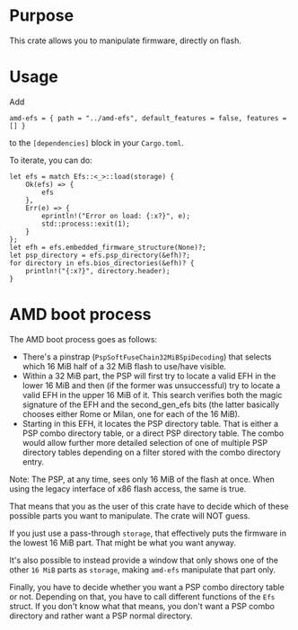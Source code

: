 # Purpose

This crate allows you to manipulate firmware, directly on flash.

# Usage

Add

    amd-efs = { path = "../amd-efs", default_features = false, features = [] }

to the `[dependencies]` block in your `Cargo.toml`.

To iterate, you can do:

    let efs = match Efs::<_>::load(storage) {
        Ok(efs) => {
            efs
        },
        Err(e) => {
            eprintln!("Error on load: {:x?}", e);
            std::process::exit(1);
        }
    };
    let efh = efs.embedded_firmware_structure(None)?;
    let psp_directory = efs.psp_directory(&efh)?;
    for directory in efs.bios_directories(&efh)? {
        println!("{:x?}", directory.header);
    }

# AMD boot process

The AMD boot process goes as follows:

* There's a pinstrap (`PspSoftFuseChain32MiBSpiDecoding`) that selects which 16 MiB half of a 32 MiB flash to use/have visible.
* Within a 32 MiB part, the PSP will first try to locate a valid EFH in the lower 16 MiB and then (if the former was unsuccessful) try to locate a valid EFH in the upper 16 MiB of it.  This search verifies both the magic signature of the EFH and the second_gen_efs bits (the latter basically chooses either Rome or Milan, one for each of the 16 MiB).
* Starting in this EFH, it locates the PSP directory table. That is either a PSP combo directory table, or a direct PSP directory table. The combo would allow further more detailed selection of one of multiple PSP directory tables depending on a filter stored with the combo directory entry.

Note: The PSP, at any time, sees only 16 MiB of the flash at once.  When using the legacy interface of x86 flash access, the same is true.

That means that you as the user of this crate have to decide which of these possible parts you want to manipulate. The crate will NOT guess.

If you just use a pass-through `storage`, that effectively puts the firmware in the lowest 16 MiB part. That might be what you want anyway.

It's also possible to instead provide a window that only shows one of the other `16 MiB` parts as `storage`, making `amd-efs` manipulate that part only.

Finally, you have to decide whether you want a PSP combo directory table or not. Depending on that, you have to call different functions of the `Efs` struct. If you don't know what that means, you don't want a PSP combo directory and rather want a PSP normal directory.
